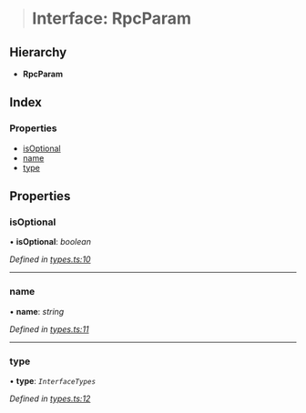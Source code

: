 > # Interface: RpcParam

## Hierarchy

* **RpcParam**

## Index

### Properties

* [isOptional](_types_.rpcparam.md#isoptional)
* [name](_types_.rpcparam.md#name)
* [type](_types_.rpcparam.md#type)

## Properties

###  isOptional

• **isOptional**: *boolean*

*Defined in [types.ts:10](https://github.com/polkadot-js/api/blob/53256fe/packages/type-jsonrpc/src/types.ts#L10)*

___

###  name

• **name**: *string*

*Defined in [types.ts:11](https://github.com/polkadot-js/api/blob/53256fe/packages/type-jsonrpc/src/types.ts#L11)*

___

###  type

• **type**: *`InterfaceTypes`*

*Defined in [types.ts:12](https://github.com/polkadot-js/api/blob/53256fe/packages/type-jsonrpc/src/types.ts#L12)*
